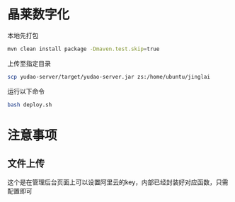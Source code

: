 # 晶莱数字化
本地先打包
```bash
mvn clean install package -Dmaven.test.skip=true
```
上传至指定目录
```bash
scp yudao-server/target/yudao-server.jar zs:/home/ubuntu/jinglai
```

运行以下命令
```bash
bash deploy.sh
```
# 注意事项
## 文件上传
这个是在管理后台页面上可以设置阿里云的key，内部已经封装好对应函数，只需配置即可
